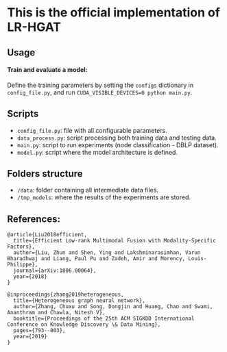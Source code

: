 # This is the official implementation of LR-HGAT

## Usage

#### Train and evaluate a model:

Define the training parameters by setting the `configs` dictionary in `config_file.py`, and run `CUDA_VISIBLE_DEVICES=0 python main.py`.

## Scripts

- `config_file.py`: file with all configurable parameters.
- `data_process.py`: script processing both training data and testing data.
- `main.py`: script to run experiments (node classification - DBLP dataset).
- `model.py`: script where the model architecture is defined.

## Folders structure

- `/data`: folder containing all intermediate data files.
- `/tmp_models`: where the results of the experiments are stored.

## References:
```
@article{Liu2018efficient,
  title={Efficient Low-rank Multimodal Fusion with Modality-Specific Factors},
  author={Liu, Zhun and Shen, Ying and Lakshminarasimhan, Varun Bharadhwaj and Liang, Paul Pu and Zadeh, Amir and Morency, Louis-Philippe},
  journal={arXiv:1806.00064},
  year={2018}
}
```
```
@inproceedings{zhang2019heterogeneous,
  title={Heterogeneous graph neural network},
  author={Zhang, Chuxu and Song, Dongjin and Huang, Chao and Swami, Ananthram and Chawla, Nitesh V},
  booktitle={Proceedings of the 25th ACM SIGKDD International Conference on Knowledge Discovery \& Data Mining},
  pages={793--803},
  year={2019}
}
```
